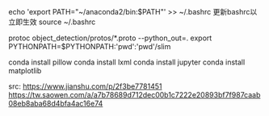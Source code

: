 

echo 'export PATH="~/anaconda2/bin:$PATH"' >> ~/.bashrc
更新bashrc以立即生效
source ~/.bashrc

protoc object_detection/protos/*.proto --python_out=.
export PYTHONPATH=$PYTHONPATH:'pwd':'pwd'/slim

conda install pillow
conda install lxml
conda install jupyter
conda install matplotlib

src:
https://www.jianshu.com/p/2f3be7781451
https://tw.saowen.com/a/a7b78689d712dec00b1c7222e20893bf7f987caab08eb8aba68d4bfa4ac16e74
